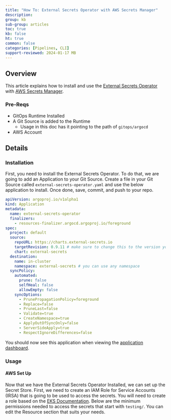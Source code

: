 ```yaml
---
title: "How To: External Secrets Operator with AWS Secrets Manager"
description: 
group: kb
sub-group: articles
toc: true
kb: false
ht: true
common: false
categories: [Pipelines, CLI]
support-reviewed: 2024-01-17 MB
---
```


## Overview

This article explains how to install and use the [External Secrets Operator](https://external-secrets.io/latest/) with [AWS Secrets Manager](https://aws.amazon.com/secrets-manager/).

### Pre-Reqs

- GitOps Runtime Installed
- A Git Source is added to the Runtime
  - Usage in this doc has it pointing to the path of `gitops/argocd`
- AWS Account

## Details

### Installation

First, you need to install the External Secrets Operator. To do that, we are going to add an Application to your Git Source. Create a file in your Git Source called `external-secrets-operator.yaml` and use the below application to install. Once done, save, commit, and push to your repo.


```yaml
apiVersion: argoproj.io/v1alpha1
kind: Application
metadata:
  name: external-secrets-operator
  finalizers:
    - resources-finalizer.argocd.argoproj.io/foreground
spec:
  project: default
  source:
    repoURL: https://charts.external-secrets.io
    targetRevision: 0.9.11 # make sure to change this to the version you need
    chart: external-secrets
  destination:
    name: in-cluster
    namespace: external-secrets # you can use any namespace
  syncPolicy:
    automated:
      prune: false
      selfHeal: false
      allowEmpty: false
    syncOptions:
      - PrunePropagationPolicy=foreground
      - Replace=false
      - PruneLast=false
      - Validate=true
      - CreateNamespace=true
      - ApplyOutOfSyncOnly=false
      - ServerSideApply=true
      - RespectIgnoreDifferences=false
```


You should now see this application when viewing the [application dashboard](https://g.codefresh.io/2.0/applications-dashboard/list).

### Usage

#### AWS Set Up

Now that we have the External Secrets Operator Installed, we can set up the Secret Store. First, we need to create an IAM Role for Service Accounts (IRSA) that is going to be used to access the secrets. You will need to create a role based on the [EKS Documentation](https://docs.aws.amazon.com/eks/latest/userguide/iam-roles-for-service-accounts.html). Below are the minimum permissions needed to access the secrets that start with `testing/`. You can edit the Resource section that suits your needs.